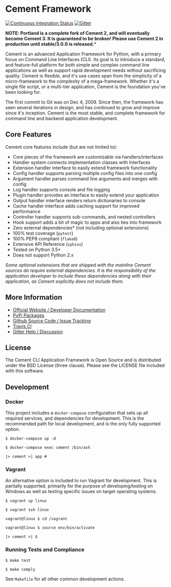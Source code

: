 # Cement Framework

[![Continuous Integration Status](https://travis-ci.org/datafolklabs/cement.svg)](https://travis-ci.org/datafolklabs/cement) [![Gitter](https://badges.gitter.im/Join%20Chat.svg)](https://gitter.im/datafolklabs/cement?utm_source=badge&utm_medium=badge&utm_campaign=pr-badge)

**NOTE: Portland is a complete fork of Cement 2, and will eventually become Cement 3. It is guaranteed to be broken! Please use Cement 2 in production until stable/3.0.0 is released.***

Cement is an advanced Application Framework for Python, with a primary focus on Command Line Interfaces (CLI).  Its goal is to introduce a standard, and feature-full platform for both simple and complex command line applications as well as support rapid development needs without sacrificing quality.  Cement is flexible, and it's use cases span from the simplicity of a micro-framework to the complexity of a mega-framework. Whether it's a single file script, or a multi-tier application, Cement is the foundation you've been looking for.

The first commit to Git was on Dec 4, 2009.  Since then, the framework has seen several iterations in design, and has continued to grow and improve since it's inception.  Cement is the most stable, and complete framework for command line and backend application development.

## Core Features

Cement core features include (but are not limited to):

- Core pieces of the framework are customizable via handlers/interfaces
- Handler system connects implementation classes with Interfaces
- Extension handler interface to easily extend framework functionality
- Config handler supports parsing multiple config files into one config
- Argument handler parses command line arguments and merges with config
- Log handler supports console and file logging
- Plugin handler provides an interface to easily extend your application
- Output handler interface renders return dictionaries to console
- Cache handler interface adds caching support for improved performance
- Controller handler supports sub-commands, and nested controllers
- Hook support adds a bit of magic to apps and also ties into framework
- Zero external dependencies* (not including optional extensions)
- 100% test coverage (`pytest`)
- 100% PEP8 compliant (`flake8`)
- Extensive API Reference (`sphinx`)
- Tested on Python 3.5+
- Does not support Python 2.x

*Some optional extensions that are shipped with the mainline Cement sources do require external dependencies.  It is the responsibility of the application developer to include these dependencies along with their application, as Cement explicitly does not include them.*


## More Information

- [Official Website / Developer Documentation](http://builtoncement.com/)
- [PyPi Packages](http://pypi.python.org/pypi/cement/)
- [Github Source Code / Issue Tracking](http://github.com/datafolklabs/cement/)
- [Travis CI](https://travis-ci.org/datafolklabs/cement/)
- [Gitter Help / Discussion](gitter.im/datafolklabs/cement/)


## License

The Cement CLI Application Framework is Open Source and is distributed under the BSD License (three clause).  Please see the LICENSE file included with this software.

## Development

### Docker

This project includes a `docker-compose` configuration that sets up all required services, and dependencies for development.  This is the recommended path for local development, and is the only fully supported option.

```
$ docker-compose up -d

$ docker-compose exec cement /bin/ash

|> cement >| app #
```

### Vagrant

An alternative option is included to run Vagrant for development.  This is partially supported, primarily for the purpose of developing/testing on Windows as well as testing specific issues on target operating systems.

```
$ vagrant up linux

$ vagrant ssh linux

vagrant@linux $ cd /vagrant

vagrant@linux $ source env/bin/activate

|> cement >| $
```


### Running Tests and Compliance

```
$ make test

$ make comply
```

See `Makefile` for all other common development actions.
